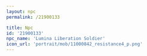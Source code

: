 ```yaml
---
layout: npc
permalink: /21900133

title: Npc
id: '21900133'
npc_name: 'Lumina Liberation Soldier'
icon_url: 'portrait/mob/11000842_resistance4_p.png'
---
```

